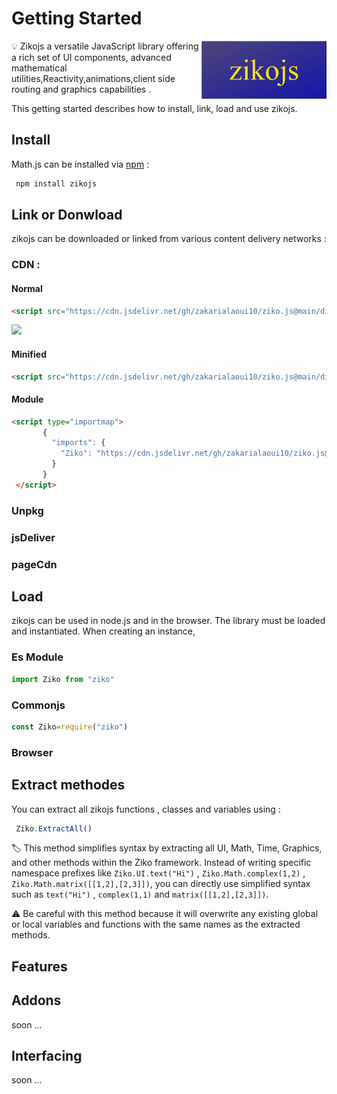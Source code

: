 # Getting Started
<img src="../../../assets/zikojs.png" width="200" align="right" alt="zikojs logo">
💡 Zikojs a versatile JavaScript library offering a rich set of UI components, advanced mathematical utilities,Reactivity,animations,client side routing and graphics capabilities .

This getting started describes how to install, link, load and use zikojs.

## Install 
Math.js can be installed via [npm]() :
```bash
 npm install zikojs
```
## Link or Donwload

zikojs can be downloaded or linked from various content delivery networks :

### CDN : 
 #### Normal 
 ```html 
<script src="https://cdn.jsdelivr.net/gh/zakarialaoui10/ziko.js@main/dist/ziko.js"></script>
```
[![](https://data.jsdelivr.com/v1/package/gh/zakarialaoui10/ziko.js/badge)](https://www.jsdelivr.com/package/gh/zakarialaoui10/ziko.js)
 #### Minified
  ```html 
<script src="https://cdn.jsdelivr.net/gh/zakarialaoui10/ziko.js@main/dist/ziko.min.js"></script>
```
 #### Module 
 ```html
 <script type="importmap">
        {
          "imports": {
            "Ziko": "https://cdn.jsdelivr.net/gh/zakarialaoui10/ziko.js@main/dist/ziko.mjs"
          }
        }
  </script>
 ```
### Unpkg
### jsDeliver
### pageCdn

## Load
zikojs can be used in node.js and in the browser. 
The library must be loaded and instantiated. When creating an instance,
 ### Es Module
```js
import Ziko from "ziko"
```
 ### Commonjs
```js
const Ziko=require("ziko")
```
 ### Browser 
## Extract methodes
You can extract all zikojs functions , classes and variables using : 
 ```js
  Ziko.ExtractAll()
 ```
🏷️ This method simplifies syntax by extracting all UI, Math, Time, Graphics, and other methods within the Ziko framework. Instead of writing specific namespace prefixes like ` Ziko.UI.text("Hi") ` , ` Ziko.Math.complex(1,2) ` , ` Ziko.Math.matrix([[1,2],[2,3]]) `, you can directly use simplified syntax such as ` text("Hi") ` , ` complex(1,1) ` and ` matrix([[1,2],[2,3]]) `.

⚠️ Be careful with this method because it will overwrite any existing global or local variables and functions with the same names as the extracted methods.

## Features
## Addons
 soon ...
## Interfacing 
 soon ...

